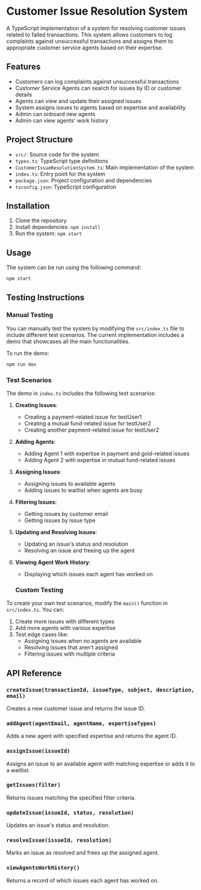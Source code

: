 # Customer Issue Resolution System

A TypeScript implementation of a system for resolving customer issues related to failed transactions. This system allows customers to log complaints against unsuccessful transactions and assigns them to appropriate customer service agents based on their expertise.

## Features

- Customers can log complaints against unsuccessful transactions
- Customer Service Agents can search for issues by ID or customer details
- Agents can view and update their assigned issues
- System assigns issues to agents based on expertise and availability
- Admin can onboard new agents
- Admin can view agents' work history

## Project Structure

- `src/`: Source code for the system
- `types.ts`: TypeScript type definitions
- `CustomerIssueResolutionSystem.ts`: Main implementation of the system
- `index.ts`: Entry point for the system
- `package.json`: Project configuration and dependencies
- `tsconfig.json`: TypeScript configuration

## Installation

1. Clone the repository
2. Install dependencies: `npm install`
3. Run the system: `npm start`

## Usage

The system can be run using the following command:

```bash
npm start
```

## Testing Instructions

### Manual Testing

You can manually test the system by modifying the `src/index.ts` file to include different test scenarios. The current implementation includes a demo that showcases all the main functionalities.

To run the demo:

```bash
npm run dev
```

### Test Scenarios

The demo in `index.ts` includes the following test scenarios:

1. **Creating Issues**:

   - Creating a payment-related issue for testUser1
   - Creating a mutual fund-related issue for testUser2
   - Creating another payment-related issue for testUser2

2. **Adding Agents**:

   - Adding Agent 1 with expertise in payment and gold-related issues
   - Adding Agent 2 with expertise in mutual fund-related issues

3. **Assigning Issues**:

   - Assigning issues to available agents
   - Adding issues to waitlist when agents are busy

4. **Filtering Issues**:

   - Getting issues by customer email
   - Getting issues by issue type

5. **Updating and Resolving Issues**:

   - Updating an issue's status and resolution
   - Resolving an issue and freeing up the agent

6. **Viewing Agent Work History**:

   - Displaying which issues each agent has worked on

   ### Custom Testing

To create your own test scenarios, modify the `main()` function in `src/index.ts`. You can:

1. Create more issues with different types
2. Add more agents with various expertise
3. Test edge cases like:
   - Assigning issues when no agents are available
   - Resolving issues that aren't assigned
   - Filtering issues with multiple criteria

## API Reference

### `createIssue(transactionId, issueType, subject, description, email)`

Creates a new customer issue and returns the issue ID.

### `addAgent(agentEmail, agentName, expertiseTypes)`

Adds a new agent with specified expertise and returns the agent ID.

### `assignIssue(issueId)`

Assigns an issue to an available agent with matching expertise or adds it to a waitlist.

### `getIssues(filter)`

Returns issues matching the specified filter criteria.

### `updateIssue(issueId, status, resolution)`

Updates an issue's status and resolution.

### `resolveIssue(issueId, resolution)`

Marks an issue as resolved and frees up the assigned agent.

### `viewAgentsWorkHistory()`

Returns a record of which issues each agent has worked on.
